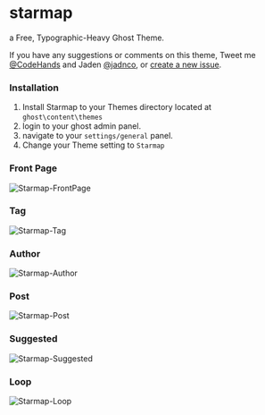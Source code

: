 # starmap
a Free, Typographic-Heavy Ghost Theme.

If you have any suggestions or comments on this theme, Tweet me [@CodeHands](https://twitter.com/CodeHands) and Jaden [@jadnco](https://twitter.com/jadnco), or [create a new issue](https://github.com/DanielTamkin/starmap/issues).
### Installation
1. Install Starmap to your Themes directory located at `ghost\content\themes`
2. login to your ghost admin panel.
3. navigate to your `settings/general` panel.
4. Change your Theme setting to `Starmap`

### Front Page
![Starmap-FrontPage](https://photos-1.dropbox.com/t/2/AACqAm7BfSJHQUYJcFKW-DKFlqtMQkt2X2o-dMyXmYH3zQ/12/52099454/png/32x32/1/1435521600/0/2/starmap-frontpage.png/CP7y6xggASACKAEoAg/dO9CnRliTTIGemfIuCpQn-ZJTPzVMSbOXxhd2Pfrua8?size=1024x768&size_mode=2)

### Tag

![Starmap-Tag](https://photos-6.dropbox.com/t/2/AAA6TXdWm2B-8i-ur_2qgmQPp4VPcilE6n7v58cWxyLyjw/12/52099454/png/32x32/1/1435521600/0/2/starmap-tag.png/CP7y6xggASACKAEoAg/Aj2jOCSa4PQSY68L-o3a2-RT-RiIcw9VPxY42Mxuaz8?size=1024x768&size_mode=2)
### Author

![Starmap-Author](https://photos-2.dropbox.com/t/2/AACNXodmD7CXG0TTfb9LmHQu3EZz9rhG_LMkQHYzZyqtSw/12/52099454/png/32x32/1/1435521600/0/2/starmap-author.png/CP7y6xggASACKAEoAg/8sEBmbNETHHTSITMjDcjKisgOyec0t0g7fPv1VhJdDc?size=1024x768&size_mode=2)

### Post

![Starmap-Post](https://photos-1.dropbox.com/t/2/AACXDVyRQ0vkjCeIlWZ5Ju1mDnm4oJ2NVUVoVJuG7CvfCQ/12/52099454/png/32x32/1/1435521600/0/2/starmap-post.png/CP7y6xggASACKAEoAg/x4cVoJyJ6vZrN6nA-lp4e2ntxm6vT5WOas8SJnKcC8U?size=1024x768&size_mode=2)
### Suggested

![Starmap-Suggested](https://photos-4.dropbox.com/t/2/AAB6RZIiyC8GnqB4TV99AoOsM0a6o0zwp_dlcv5ZF3c46A/12/52099454/png/32x32/1/1435521600/0/2/starmap-suggested.png/CP7y6xggASACKAEoAg/jZ9EsMEyKAvVwRkaFxFykceygdMhUKwooJ3aUImygGI?size=1024x768&size_mode=2)
### Loop

![Starmap-Loop](https://photos-1.dropbox.com/t/2/AAA1QO3ZPJrQGqwbEqp7ELgX1cmvjNdv5iWJolY4jJgPrg/12/52099454/png/32x32/1/1435521600/0/2/starmap-loop.png/CP7y6xggASACKAEoAg/fR1YGVFUqpV8qziZGZDa9UokVY2fz6nwfNFt5e6lVd4?size=1024x768&size_mode=2)
